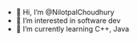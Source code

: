- 👋 Hi, I’m @NilotpalChoudhury
- 👀 I’m interested in software dev
- 🌱 I’m currently learning C++, Java

<!---
NilChoudhury/NilChoudhury is a ✨ special ✨ repository because its `README.md` (this file) appears on your GitHub profile.
You can click the Preview link to take a look at your changes.
--->
